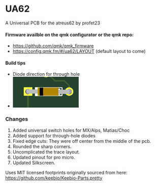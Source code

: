 # UA62
A Universal PCB for the atreus62 by profet23
#### Firmware availble on the qmk configurator or the qmk repo: 
* https://github.com/qmk/qmk_firmware
* https://config.qmk.fm/#/ua62/LAYOUT (default layout to come)

#### Build tips
* Diode direction for through hole
* ![Diodes](diodes.png)
### Changes
1. Added universal switch holes for MX/Alps, Matias/Choc
2. Added support for through-hole diodes
3. Fixed edge cuts: They were off center from the middle of the pcb.
4. Rounded the sharp corners.
5. Uncomplicated the trace layout.
6. Updated pinout for pro micro.
7. Updated Silkscreen.

Uses MIT licensed footprints originally sourced from here: https://github.com/keebio/Keebio-Parts.pretty
